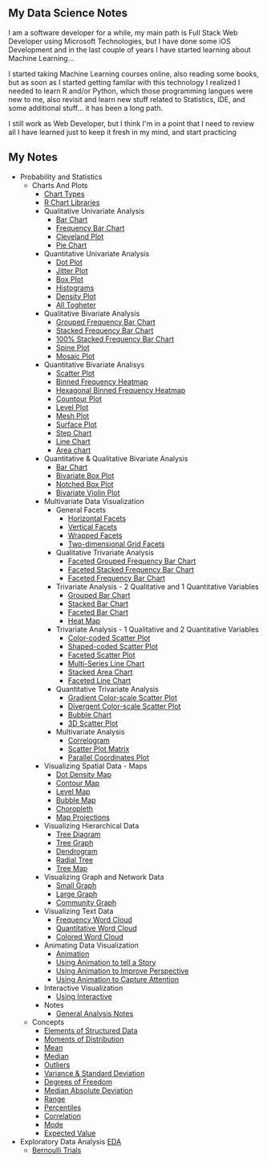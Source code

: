 ## My Data Science Notes

I am a software developer for a while, my main path is Full Stack Web Developer using Microsoft Technologies, but I have done some iOS Development and in the last couple of years I have started learning about Machine Learning...

I started taking Machine Learning courses online, also reading some books, but as soon as I started getting familar with this technology I realized I needed to learn R and/or Python, which those programming langues were new to me, also revisit and learn new stuff related to Statistics, IDE, and some additional stuff... it has been a long path.

I still work as Web Developer, but I think I'm in a point that I need to review all I have learned just to keep it fresh in my mind, and start practicing

## My Notes

* Probability and Statistics
  * Charts And Plots
    * [Chart Types](/pages/statistics/charts/chart_types.md)
    * [R Chart Libraries](/pages/statistics/charts/r_chart_libraries.md)
    * Qualitative Univariate Analysis
      * [Bar Chart](/pages/statistics/charts/bar_chart.md)
      * [Frequency Bar Chart](frequency_bar_chart.md)
      * [Cleveland Plot](cleveland_dot_chart.md)
      * [Pie Chart](pie_chart.md)
    * Quantitative Univariate Analysis
      * [Dot Plot](pages/statistics/charts/dot_plot.md)
      * [Jitter Plot](pages/statistics/charts/jitter_plot.md)
      * [Box Plot](pages/statistics/charts/box_plot.md)
      * [Histograms](/pages/statistics/charts/histograms.md)
      * [Density Plot](pages/statistics/charts/density_plot.md)
      * [All Togheter](pages/statistics/charts/quantitative_univariate_all_in_one.md)
    * Qualitative Bivariate Analysis
      * [Grouped Frequency Bar Chart](pages/statistics/charts/grouped_frequency_bar_chart.md)
      * [Stacked Frequency Bar Chart](pages/statistics/charts/stacked_frequency_bar_chart.md)
      * [100% Stacked Frequency Bar Chart](pages/statistics/charts/100_staked_frequency_bar_chart.md)
      * [Spine Plot](pages/statistics/charts/spined_plot.md)
      * [Mosaic Plot](pages/statistics/charts/mosaic_plot.md)
    * Quantitative Bivariate Analisys
      * [Scatter Plot](pages/statistics/charts/scatter_plot.md)
      * [Binned Frequency Heatmap](pages/statistics/charts/binned_frequency_heatmap.md)
      * [Hexagonal Binned Frequency Heatmap](pages/statistics/charts/binned_hex_heatmap.md)
      * [Countour Plot](pages/statistics/charts/contour_plot.md)
      * [Level Plot](pages/statistics/charts/level_plot.md)
      * [Mesh Plot](pages/statistics/charts/mesh_plot.md)
      * [Surface Plot](pages/statistics/charts/surface_plot.md)
      * [Step Chart](pages/statistics/charts/step_charts.md)
      * [Line Chart](pages/statistics/charts/line_chart.md)
      * [Area chart](pages/statistics/charts/area_chart.md)
    * Quantitative & Qualitative Bivariate Analysis
      * [Bar Chart](pages/statistics/charts/bar_chart_bivariate.md)
      * [Bivariate Box Plot](pages/statistics/charts/box_plot_bivariate.md)
      * [Notched Box Plot](pages/statistics/charts/notched_box_plot.md)
      * [Bivariate Violin Plot](pages/statistics/charts/violin_plot_bi.md)
    * Multivariate Data Visualization
      * General Facets
        * [Horizontal Facets](pages/statistics/charts/facet_horizontal.md)
        * [Vertical Facets](pages/statistics/charts/facet_vertical.md)
        * [Wrapped Facets](pages/statistics/charts/facet_wrapped.md)
        * [Two-dimensional Grid Facets](pages/statistics/charts/facet_2d_grid.md)
      * Qualitative Trivariate Analysis
        * [Faceted Grouped Frequency Bar Chart](pages/statistics/charts/faceted_grouped_frequency_bar_chart.md)
        * [Faceted Stacked Frequency Bar Chart](pages/statistics/charts/facet_wrapped.md)
        * [Faceted Frequency Bar Chart](faceted_frequency_bar_chart.pages/statistics/charts/frequency_bar_chart.md)
      * Trivariate Analysis - 2 Qualitative and 1 Quantitative Variables
        * [Grouped Bar Chart](pages/statistics/charts/grouped_bar_chart_2qual_1quan.md)
        * [Stacked Bar Chart](pages/statistics/charts/stack_bar_chart_2qual_1quan.md)
        * [Faceted Bar Chart](pages/statistics/charts/faceted_bar_chart_2quan_1quan.md)
        * [Heat Map](pages/statistics/charts/heat_map_2quan_1qual.md)
      * Trivariate Analysis - 1 Qualitative and 2 Quantitative Variables
        * [Color-coded Scatter Plot](pages/statistics/charts/color_coded_scatter_plot.md)
        * [Shaped-coded Scatter Plot](pages/statistics/charts/shaped_coded_scatter_plot.md)
        * [Faceted Scatter Plot](pages/statistics/charts/faceted_scatter_plot.md)
        * [Multi-Series Line Chart](pages/statistics/charts/multiseries_line_chart.md)
        * [Stacked Area Chart](pages/statistics/charts/stacked_area_chart.md)
        * [Faceted Line Chart](pages/statistics/charts/faceted_line_chart.md)
      * Quantitative Trivariate Analysis
        * [Gradient Color-scale Scatter Plot](pages/statistics/charts/gradient_color_scale_scatter_plot.md)
        * [Divergent Color-scale Scatter Plot](pages/statistics/charts/divergent_color_scale_scatter_plot.md)
        * [Bubble Chart](pages/statistics/charts/bubble_chart.md)
        * [3D Scatter Plot](pages/statistics/charts/3d_scatter_plot.md)
      * Multivariate Analysis
        * [Correlogram](pages/statistics/charts/correlogram.md)
        * [Scatter Plot Matrix](pages/statistics/charts/scatter_plot_matrix.md)
        * [Parallel Coordinates Plot](pages/statistics/charts/parallel_coordinates_plot.md)
    * Visualizing Spatial Data - Maps
      * [Dot Density Map](pages/statistics/charts/maps_charts.md)
      * [Contour Map](pages/statistics/charts/maps_charts.md)
      * [Level Map](pages/statistics/charts/maps_charts.md)
      * [Bubble Map](pages/statistics/charts/maps_charts.md)
      * [Choropleth](pages/statistics/charts/maps_charts.md)
      * [Map Projections](pages/statistics/charts/maps_charts.md)
    * Visualizing Hierarchical Data
      * [Tree Diagram](pages/statistics/charts/hierarchical_data.md)
      * [Tree Graph](pages/statistics/charts/hierarchical_data.md)
      * [Dendrogram](pages/statistics/charts/hierarchical_data.md)
      * [Radial Tree](pages/statistics/charts/hierarchical_data.md)
      * [Tree Map](pages/statistics/charts/hierarchical_data.md)
    * Visualizing Graph and Network Data
      * [Small Graph](pages/statistics/charts/small_graph.md)
      * [Large Graph](pages/statistics/charts/large_graph.md)
      * [Community Graph](pages/statistics/charts/community_graph.md)
    * Visualizing Text Data
      * [Frequency Word Cloud](pages/statistics/charts/frequency_word_cloud.md)
      * [Quantitative Word Cloud](pages/statistics/charts/quantitative_word_cloud.md)
      * [Colored Word Cloud](pages/statistics/charts/colored_word_cloud.md)
    * Animating Data Visualization
      * [Animation](pages/statistics/charts/animations.md)
      * [Using Animation to tell a Story](pages/statistics/charts/animations.md)
      * [Using Animation to Improve Perspective](pages/statistics/charts/animations.md)
      * [Using Animation to Capture Attention](pages/statistics/charts/animations.md)
    * Interactive Visualization
      * [Using Interactive](pages/statistics/charts/interactive.md)
    * Notes
      * [General Analysis Notes](pages/statistics/charts/general_analysis_notes.md)
  * Concepts
    * [Elements of Structured Data](/pages/statistics/concepts/elements_of_structured_data.md)
    * [Moments of Distribution](/pages/statistics/concepts/moments_of_distribution.md)
    * [Mean](pages/statistics/concepts/mean.md)
    * [Median](pages/statistics/concepts/median.md)
    * [Outliers](pages/statistics/concepts/outliers.md)
    * [Variance & Standard Deviation](pages/statistics/concepts/deviation.md)
    * [Degrees of Freedom](pages/statistics/concepts/degrees_of_freedom.md)
    * [Median Absolute Deviation](pages/statistics/concepts/mad.md)
    * [Range](pages/statistics/concepts/range.md)
    * [Percentiles](pages/statistics/concepts/percentiles.md)
    * [Correlation](/pages/statistics/concepts/correlation.md)
    * [Mode](/pages/statistics/concepts/mode.md)
    * [Expected Value](pages/statistics/concepts/expected_value.md)
* Exploratory Data Analysis [EDA](/pages/eda/main.md)
  * [Bernoulli Trials](pages/eda/bernoulli.md)
